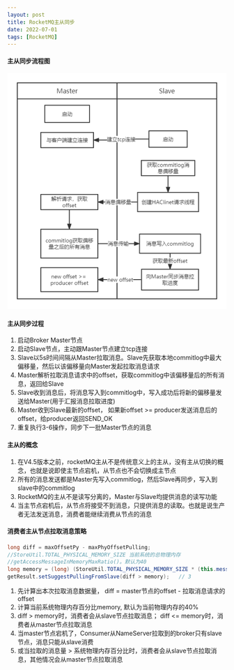 ```yaml
---
layout: post
title: RocketMQ主从同步
date: 2022-07-01
tags: [RocketMQ]
---
```


#### 主从同步流程图
![主从同步](/images/RocketMQ主从同步过程.png)

#### 主从同步过程
1. 启动Broker Master节点
2. 启动Slave节点，主动跟Master节点建立tcp连接
3. Slave以5s时间间隔从Master拉取消息。Slave先获取本地commitlog中最大偏移量，然后以该偏移量向Master发起拉取消息请求
4. Master解析拉取消息请求中的offset，获取commitlog中该偏移量后的所有消息，返回给Slave
5. Slave收到消息后，将消息写入到commitlog中，写入成功后将新的偏移量发送给Master(用于汇报消息拉取进度)
6. Master收到Slave最新的offset， 如果新offset >= producer发送消息后的offset，给producer返回SEND_OK
7. 重复执行3-6操作，同步下一批Master节点的消息

#### 主从的概念
1. 在V4.5版本之前，rocketMQ主从不是传统意义上的主从，没有主从切换的概念，也就是说即使主节点宕机，从节点也不会切换成主节点
2. 所有的消息发送都是Master先写入commitlog，然后Slave再同步，写入到slave中的commitlog
3. RocketMQ的主从不是读写分离的，Master与Slave均提供消息的读写功能
4. 当主节点宕机后，从节点将接受不到消息，只提供消息的读取。也就是说生产者无法发送消息，消费者能继续消费从节点的消息

#### 消费者主从节点拉取消息策略
```java
long diff = maxOffsetPy - maxPhyOffsetPulling; 
//StoreUtil.TOTAL_PHYSICAL_MEMORY_SIZE 当前系统的总物理内存
//getAccessMessageInMemoryMaxRatio()。默认为40
long memory = (long) (StoreUtil.TOTAL_PHYSICAL_MEMORY_SIZE * (this.messageStoreConfig.getAccessMessageInMemoryMaxRatio() / 100.0));  // 2
getResult.setSuggestPullingFromSlave(diff > memory);   // 3
```
1. 先计算出本次拉取消息数据量， diff = master节点的offset - 拉取消息请求的offset
2. 计算当前系统物理内存百分比memory, 默认为当前物理内存的40%
3. diff > memory时，消费者会从slave节点拉取消息； diff <= memory时，消费者从master节点拉取消息
4. 当master节点宕机了，Consumer从NameServer拉取到的broker只有slave节点，消息只能从slave消费
5. 或当拉取的消息量 > 系统物理内存百分比时，消费者会从slave节点拉取消息，其他情况会从master节点拉取消息


 